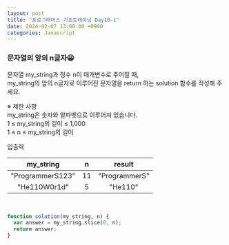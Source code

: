 ```yaml
---
layout: post
title: "프로그래머스 기초트레이닝 Day10-1"
date: 2024-02-07 13:00:00 +0900
categories: Javascript
---
```


### 문자열의 앞의 n글자😀

문자열 my_string과 정수 n이 매개변수로 주어질 때,<br>
my_string의 앞의 n글자로 이루어진 문자열을 return 하는 solution 함수를 작성해 주세요.<br>

※ 제한 사항<br>
my_string은 숫자와 알파벳으로 이루어져 있습니다.<br>
1 ≤ my_string의 길이 ≤ 1,000<br>
1 ≤ n ≤ my_string의 길이<br>

입출력 <br>

|    my_string     |  n  |    result     |
| :--------------: | :-: | :-----------: |
| "ProgrammerS123" | 11  | "ProgrammerS" |
|   "He110W0r1d"   |  5  |    "He110"    |

<br>

```javascript
function solution(my_string, n) {
  var answer = my_string.slice(0, n);
  return answer;
}
```
